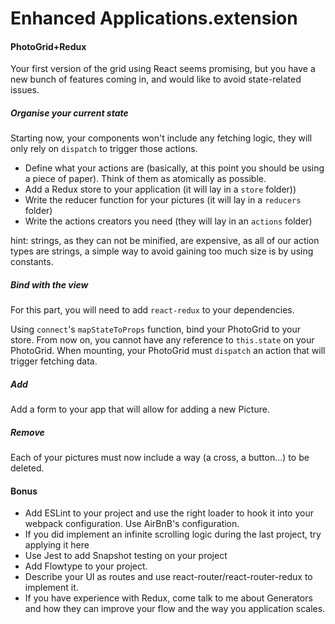 # Enhanced Applications.extension

#### PhotoGrid+Redux

Your first version of the grid using React seems promising,
but you have a new bunch of features coming in, and would like to avoid state-related issues.

##### Organise your current state

Starting now, your components won't include any fetching logic,
they will only rely on `dispatch` to trigger those actions.

- Define what your actions are (basically, at this point you should be using a piece of paper).
Think of them as atomically as possible.
- Add a Redux store to your application (it will lay in a `store` folder))
- Write the reducer function for your pictures (it will lay in a `reducers` folder)
- Write the actions creators you need (they will lay in an `actions` folder)

hint: strings, as they can not be minified, are expensive, as all of our action types are strings,
a simple way to avoid gaining too much size is by using constants.

##### Bind with the view

For this part, you will need to add `react-redux` to your dependencies.

Using `connect`'s `mapStateToProps`  function, bind your PhotoGrid to your store.
From now on, you cannot have any reference to `this.state` on your PhotoGrid.
When mounting, your PhotoGrid must `dispatch` an action that will trigger fetching data.

##### Add

Add a form to your app that will allow for adding a new Picture.

##### Remove

Each of your pictures must now include a way (a cross, a button...) to be deleted.

#### Bonus

* Add ESLint to your project and use the right loader to hook it into your webpack configuration. Use AirBnB's configuration.
* If you did implement an infinite scrolling logic during the last project, try applying it here
* Use Jest to add Snapshot testing on your project
* Add Flowtype to your project.
* Describe your UI as routes and use react-router/react-router-redux to implement it.
* If you have experience with Redux, come talk to me about Generators and how they can improve your flow and the way you application scales.
